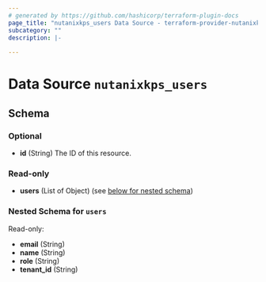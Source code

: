 ```yaml
---
# generated by https://github.com/hashicorp/terraform-plugin-docs
page_title: "nutanixkps_users Data Source - terraform-provider-nutanixkps"
subcategory: ""
description: |-
  
---
```


# Data Source `nutanixkps_users`





<!-- schema generated by tfplugindocs -->
## Schema

### Optional

- **id** (String) The ID of this resource.

### Read-only

- **users** (List of Object) (see [below for nested schema](#nestedatt--users))

<a id="nestedatt--users"></a>
### Nested Schema for `users`

Read-only:

- **email** (String)
- **name** (String)
- **role** (String)
- **tenant_id** (String)


